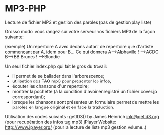 # MP3-PHP
Lecture de fichier MP3 et gestion des paroles (pas de gestion play liste)

Grosso modo, vous rangez sur votre serveur vos fichiers MP3 de la façon suivante:

(exemple)
Un repertoire A avec dedans autant de repertoire que d'artiste commençant par A, idem pour B...
Ce qui donnera
A-->Alphaville
 !
 -->ACDC
B-->BB Brunes
 !
 -->Blondie

Un seul fichier index.php qui fait le gros du travail:

- il permet de se ballader dans l'arborescence;
- utilisation des TAG mp3 pour presenter les infos,
- écouter les chansons d'un repertoire;
- montrer la pochette (à la condition d'avoir enregistré un fichier cover.jp correspondant);
- lorsque les chansons sont présentes un formulaire permet de mettre les paroles en langue original et en face la traduction.


Utilisation des codes suivants :
getID3() by James Heinrich <info@getid3.org> (pour recupération des infos tag mp3)
jPlayer Website: http://www.jplayer.org/ (pour la lecture de liste mp3 gestion volume..)
